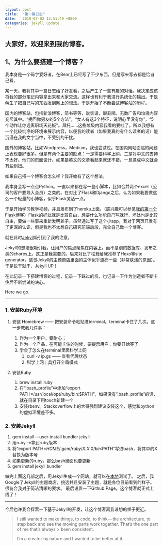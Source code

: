 ```yaml
---
layout: post
title:  "第一篇日志"
date:   2019-07-02 13:51:49 +0800
categories: jekyll update
---
```

大家好，欢迎来到我的博客。
---
## 1、为什么要搭建一个博客？
我本身是一个码字爱好者，在Bear上已经写了不少东西，但是写来写去都是给自己看。

某一天，我将其中一篇日志给了好友看，之后产生了一些有趣的对话。我决定应该将我的部分笔记内容拿出来和大家交流。这样也有利于我进行系统化的输出。于是萌生了把自己写的东西发到网上的想法。于是开始了不断尝试博客站的历程。

国内的博客站，包括新浪博客，简书等等，说实话，很丑陋。无数广告和垃圾内容充斥其中。“挽回你男友的5个方法”，“女人有这3个特征，说明心里没有你”，“5个动作让你远离职场天花板”。拜托……这些垃圾内容我看的要吐了。所以我想有一个比较纯净的环境来展示内容，以便我的读者（如果我真的有什么读者的话）能沉浸在我的文字当中，不受别的干扰。

国外的博客站，比如Wordpress，Medium，我也尝试过。在国内网站面临的问题上表现要好很多。但是有两个主要的缺点：一是需要科学上网，二是对中文的支持不太好。他们的页面设计，如果是英文的文章看起来就还不错，一旦换成中文就会有些别扭。

如果自己搭一个博客会怎么样？我开始有了这个想法。

我本身会写一点点Python。一直以来都在写一些小脚本，比如合并两个excel（公司的客户要导入会员）之类的。在对比了Flask和Django之后，认为如果我要做这么一个轻量的小博客，似乎Flask灵活一点。

于是开始学习教学视频，并且发布到了heroku上面。（感兴趣可以参见[我的第一个Flask博客][flaskblog]）Flask的好处就是比较自由，想要什么功能自己写就行，坏处也是比较自由，要做一些事来重新发明轮子。虽然通过写了这个小app，我对于网页开发有了更深的认识，但是我也不太想自己研究前端后段，完全自己做一个博客。

就在此时[Jekyll][jekyll]吸引到了我的注意。

Jekyll的想法很吸引我，让用户的焦点聚焦在内容上，而不是别的数据库、发布之类的chores上。这正是我需要的。后来对比了松茸给我推荐了Hexo等site generator，感觉Jekyll的主题商店里面的主体似乎漂亮一些（非常肤浅的原因）。于是说干就干，Jekyll UP！

在此记录一下搭建博客的过程，记录一下踩过的坑，也记录一下作为创造者不断卡住后不断尝试的决心。

Here we go.

---

### 1. 安装Ruby环境
1. 安装 Homebrew —— 把安装命令粘贴进terminal。terminal卡住了几次。这一步教我几件事：
	1. 作为一个用户，要耐心；
	2. 作为一个产品，在可能卡住的时候，要提示用户：你要开始等了
	3. 学会了怎么在terminal里面科学上网
		1. curl -v ip.gs —— 查看代理状态
		2. 科学上网工具打开全局模式

2. 安装Ruby
	1. brew install ruby
	2. 在“.bash_profile”中添加“export PATH=/usr/local/opt/ruby/bin:$PATH”，如果没有“.bash_profile”的话，就在目录下用touch新建一个
	3. 安装rbenv。Stackoverflow上的大哥强烈建议安装这个，感觉和python的虚拟环境差不多。

### 2. 安装Jekyll
1. gem install —user-install bundler jekyll
2. 用ruby -v拿到ruby版本
3. 将“export PATH=$HOME/.gem/ruby/X.X.0/bin:$PATH”写进bash，将其中的X替换为版本号
4.  如果更新的ruby，那么bash里面也要更新
5. gem install jekyll bundler

做完上面这几部之后，用Jekyll生成一个网站，就可以在[本地][local]测试了。
之后，我Google了Jekyll的主题商店，挑选并且安装了主题，就是各位目前看到的样子。很符合我对于简洁清晰的要求。
最后设置一下Github Page，这个博客就正式上线了！

---

今后也许我会探索一下基于Jekyll的开发，让这个博客离我设想的样子更近。


> I still wanted to make things, to code, to think — the architecture, to step back and see the moving parts work together. That’s the one part of me that’s always > been consistent.
>
> I’m a creator by nature and I wanted to be better at it.

[jekyll]:https://jekyllrb.com
[local]:http://localhost:4000/
[flaskblog]:https://ldch97.herokuapp.com
